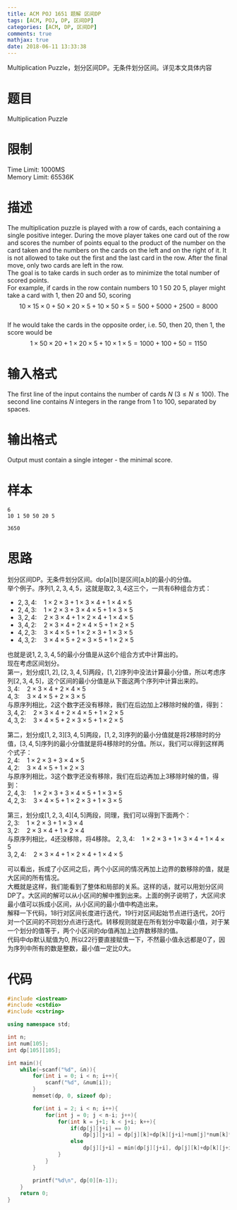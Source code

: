 ```yaml
---
title: ACM POJ 1651 题解 区间DP
tags: [ACM, POJ, DP, 区间DP]
categories: [ACM, DP, 区间DP]
comments: true
mathjax: true
date: 2018-06-11 13:33:38
---
```

Multiplication Puzzle，划分区间DP。无条件划分区间。详见本文具体内容  

<!-- more -->

# 题目
Multiplication Puzzle  

# 限制
Time Limit: 1000MS  
Memory Limit: 65536K  

# 描述
The multiplication puzzle is played with a row of cards, each containing a single positive integer. During the move player takes one card out of the row and scores the number of points equal to the product of the number on the card taken and the numbers on the cards on the left and on the right of it. It is not allowed to take out the first and the last card in the row. After the final move, only two cards are left in the row.   
The goal is to take cards in such order as to minimize the total number of scored points.   
For example, if cards in the row contain numbers 10 1 50 20 5, player might take a card with 1, then 20 and 50, scoring  
$$10 \times 15 \times 0 + 50 \times 20 \times 5 + 10 \times 50 \times 5 = 500+5000+2500 = 8000$$  
If he would take the cards in the opposite order, i.e. 50, then 20, then 1, the score would be   
$$1 \times 50 \times 20 + 1 \times 20 \times 5 + 10 \times 1 \times 5 = 1000+100+50 = 1150$$  

# 输入格式
The first line of the input contains the number of cards $N$ $(3 \le N \le 100)$. The second line contains $N$ integers in the range from $1$ to $100$, separated by spaces.  

# 输出格式
Output must contain a single integer - the minimal score.  

# 样本
```
6
10 1 50 50 20 5
```
```
3650
```

# 思路
划分区间DP。无条件划分区间。dp[a][b]是区间[a,b]的最小的分值。  
举个例子。序列$1,2,3,4,5$，这就是取$2,3,4$这三个，一共有$6$种组合方式：  

* $2,3,4: \quad 1 \times 2 \times 3+1 \times 3 \times 4+1 \times 4 \times 5$  
* $2,4,3: \quad 1 \times 2 \times 3+3 \times 4 \times 5+1 \times 3 \times 5$  
* $3,2,4: \quad 2 \times 3 \times 4+1 \times 2 \times 4+1 \times 4 \times 5$  
* $3,4,2: \quad 2 \times 3 \times 4+2 \times 4 \times 5+1 \times 2 \times 5$  
* $4,2,3: \quad 3 \times 4 \times 5+1 \times 2 \times 3+1 \times 3 \times 5$  
* $4,3,2: \quad 3 \times 4 \times 5+2 \times 3 \times 5+1 \times 2 \times 5$  

也就是说$1,2,3,4,5$的最小分值是从这$6$个组合方式中计算出的。  
现在考虑区间划分。  
第一，划分成$[1,2],[2,3,4,5]$两段，$[1,2]$序列中没法计算最小分值，所以考虑序列$[2,3,4,5]$，这个区间的最小分值是从下面这两个序列中计算出来的。  
$3,4: \quad 2 \times 3 \times 4+2 \times 4 \times 5$  
$4,3: \quad 3 \times 4 \times 5+2 \times 3 \times 5$  
与原序列相比，2这个数字还没有移除，我们在后边加上2移除时候的值，得到：  
$3,4,2: \quad 2 \times 3 \times 4+2 \times 4 \times 5+1 \times 2 \times 5$  
$4,3,2: \quad 3 \times 4 \times 5+2 \times 3 \times 5+1 \times 2 \times 5$  
  
第二，划分成$[1,2,3][3,4,5]$两段，$[1,2,3]$序列的最小分值就是将2移除时的分值，$[3,4,5]$序列的最小分值就是将4移除时的分值。所以，我们可以得到这样两个式子：  
$2,4: \quad 1 \times 2 \times 3+3 \times 4 \times 5$  
$4,2: \quad 3 \times 4 \times 5+1 \times 2 \times 3$  
与原序列相比，3这个数字还没有移除，我们在后边再加上3移除时候的值，得到：  
$2,4,3: \quad 1 \times 2 \times 3+3 \times 4 \times 5+1 \times 3 \times 5$  
$4,2,3: \quad 3 \times 4 \times 5+1 \times 2 \times 3+1 \times 3 \times 5$  
  
第三，划分成$[1,2,3,4][4,5]$两段，同理，我们可以得到下面两个：  
$2,3: \quad 1 \times 2 \times 3+1 \times 3 \times 4$  
$3,2: \quad 2 \times 3 \times 4+1 \times 2 \times 4$  
与原序列相比，4还没移除，将4移除。
$2,3,4: \quad 1 \times 2 \times 3+1 \times 3 \times 4+1 \times 4 \times 5$  
$3,2,4: \quad 2 \times 3 \times 4+1 \times 2 \times 4+1 \times 4 \times 5$  
  
可以看出，拆成了小区间之后，两个小区间的情况再加上边界的数移除的值，就是大区间的所有情况。  
大概就是这样，我们能看到了整体和局部的关系。这样的话，就可以用划分区间DP了。大区间的解可以从小区间的解中推到出来。上面的例子说明了，大区间求最小值可以拆成小区间，从小区间的最小值中构造出来。  
解释一下代码，18行对区间长度进行迭代，19行对区间起始节点进行迭代，20行对一个区间的不同划分点进行迭代。转移规则就是在所有划分中取最小值，对于某一个划分的值等于，两个小区间的dp值再加上边界数移除的值。  
代码中dp默认赋值为0, 所以22行要直接赋值一下，不然最小值永远都是0了，因为序列中所有的数是整数，最小值一定比0大。  

# 代码
```c++
#include <iostream>
#include <cstdio>
#include <cstring>

using namespace std;

int n;
int num[105];
int dp[105][105];

int main(){
    while(~scanf("%d", &n)){
        for(int i = 0; i < n; i++){
            scanf("%d", &num[i]);
        }
        memset(dp, 0, sizeof dp);

        for(int i = 2; i < n; i++){
            for(int j = 0; j < n-i; j++){
                for(int k = j+1; k < j+i; k++){
                    if(dp[j][j+i] == 0)
                        dp[j][j+i] = dp[j][k]+dp[k][j+i]+num[j]*num[k]*num[j+i];
                    else
                        dp[j][j+i] = min(dp[j][j+i], dp[j][k]+dp[k][j+i]+num[j]*num[k]*num[j+i]);
                }
            }
        }

        printf("%d\n", dp[0][n-1]);
    }
    return 0;
}

```